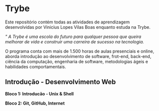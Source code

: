 <h1> Trybe </h1>

Este repositório contém todas as atividades de aprendizagem desenvolvidas por Vinicius Lopes Vilas Boas enquanto estuda na Trybe.  

<i> " A Trybe é uma escola do futuro para qualquer pessoa que queira melhorar de vida e construir uma carreira de sucesso na tecnologia. </i>

O programa conta com mais de 1.500 horas de aulas presenciais e online, aborda introdução ao desenvolvimento de software, frot-end, back-end, ciência da computação, engenharia de software, metodologias ágeis e habilidades comportamentais. 

<h2> Introdução - Desenvolvimento Web </h2>

<b> Bloco 1: Introducão - Unix & Shell </b>

<b> Bloco 2: Git, GitHub, Internet </b>


